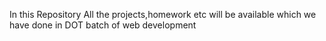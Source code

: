 In this Repository All the projects,homework etc will be available which we have done in DOT batch of web development 